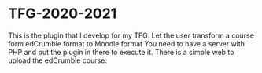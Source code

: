 # TFG-2020-2021

This is the plugin that I develop for my TFG. Let the user transform a course form edCrumble format to Moodle format
You need to have a server with PHP and put the plugin in there to execute it. There is a simple web to upload the edCrumble course.
